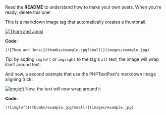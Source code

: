 <!-- { "title": "Bonjour", "date": "2012-01-01 00.00.00", "authodr": "Christophe Marois" } -->

Read the **README** to understand how to make your own posts. When you're ready, delete this one!

This is a markdown image tag that automatically creates a thumbnail.

[![Thom and Jonsi](thumbs/example.jpg?small)](images/example.jpg)

**Code:**

	[![Thom and Jonsi](thumbs/example.jpg?small)](images/example.jpg)

*Tip:* by adding `imgleft` or `imgright` to the tag's `alt` text, the image will wrap itself around text.

And now, a second example that use the PHPTextPost's markdown image aligning trick:

[![imgleft](thumbs/example.jpg?medium)](images/example.jpg) Now, the text will now wrap around it

**Code:**

	[![imgleft](thumbs/example.jpg?small)](images/example.jpg)



